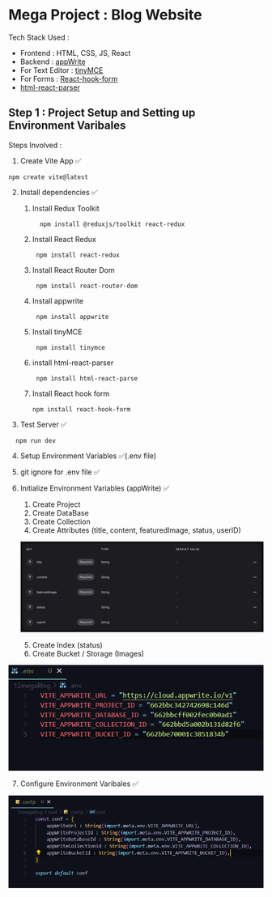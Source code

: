 # Mega Project : Blog Website 
Tech Stack Used :
- Frontend : HTML, CSS, JS, React
- Backend : [appWrite](https://appwrite.io/)
- For Text Editor : [tinyMCE](https://www.tiny.cloud/)
- For Forms : [React-hook-form](https://react-hook-form.com/)
- [html-react-parser](https://www.npmjs.com/package/html-react-parser)

## Step 1 : Project Setup and Setting up Environment Varibales
Steps Involved : 
1. Create Vite App ✅<br>
  ```
  npm create vite@latest
  ```
2. Install dependencies ✅
   
   1. Install Redux Toolkit<br>

      ```
        npm install @reduxjs/toolkit react-redux
      ```
      
   3. Install React Redux<br>

       ```
        npm install react-redux
      ```
      
   5. Install React Router Dom<br>

       ```
        npm install react-router-dom
      ```
      
   7. Install appwrite<br>

       ```
        npm install appwrite 
      ```
      
   9. Install tinyMCE<br>

       ```
        npm install tinymce
      ```
       
   11. install html-react-parser<br>

       ```
        npm install html-react-parse
        ```
        
   13. Install React hook form<br>
        ```
        npm install react-hook-form
        ```
       
3. Test Server ✅<br>
 
```
  npm run dev
```

4. Setup Environment Variables ✅(.env file)

5. git ignore for .env file ✅
6. Initialize  Environment Variables (appWrite) ✅
    1. Create Project        
    2. Create DataBase     
    3. Create Collection
    4. Create Attributes (title, content, featuredImage, status, userID)

      ![alt text](image.png)

    5. Create Index (status)   
    6. Create Bucket / Storage (Images)

  ![alt text](image-2.png)
         
7. Configure Environment Varibales ✅

  ![alt text](image-1.png)
